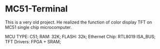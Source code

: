 # MC51-Terminal
This is a very old project. He realized the function of color display TFT on MC51 single chip microcomputer.

MCU TYPE: C51;
RAM: 32K;
FLASH: 32k;
Ethernet Chip: RTL8019 ISA_BUS;
TFT Drivers: FPGA + SRAM;
